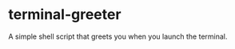 terminal-greeter
================

A simple shell script that greets you when you launch the terminal.